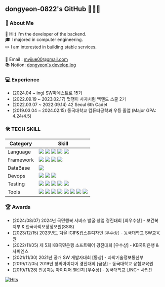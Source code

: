 ## dongyeon-0822's GitHub 👩🏻‍💻


### :loudspeaker: About Me
🤗 Hi:) I'm the developer of the backend.<br/>
:mortar_board: I majored in computer engineering. <br/>
:pencil2: I am interested in building stable services.
<br/>
<br/>
📧 Email : [myjjue00@gmail.com](mailto:adalovelace@mail.com) <br/>
📚 Notion: [dongyeon's develop log](https://dongyeon-0822.notion.site/s-0718446a7ad141bf864066b3153f11bb?pvs=4) <br/>


### :computer: Experience
- (2024.04 ~ ing) SW마에스트로 15기
- (2022.09.19 ~ 2023.02.17) 멋쟁이 사자처럼 백엔드 스쿨 2기
- (2022.03.07 ~ 2022.09.14) 42 Seoul 6th Cadet
- (2019.03.04 ~ 2024.02.15) 동국대학교 컴퓨터공학과 우등 졸업 (Major GPA: 4.24/4.5)

### 🛠 TECH SKILL
| Category | Skill |
| --- | --- |
| Language | <img src="https://img.shields.io/badge/C-A8B9CC?style=flat&logo=C&logoColor=fff"/>  <img src="https://img.shields.io/badge/C++-00599C?style=flat&logo=cplusplus&logoColor=fff"/> <img src="https://img.shields.io/badge/Java-1E8CBE?style=flat&logo=java&logoColor=fff"/> <img src="https://img.shields.io/badge/Javascript-F7DF1E?style=flat&logo=javascript&logoColor=fff"/> <img src="https://img.shields.io/badge/Python-3776AB?style=flat&logo=python&logoColor=fff"/> |
| Framework | <img src="https://img.shields.io/badge/Spring Boot-6DB33F?style=flat&logo=springboot&logoColor=fff"/> <img src="https://img.shields.io/badge/Firebase-FFCA28?style=flat&logo=firebase&logoColor=fff"/>  <img src="https://img.shields.io/badge/React-61DAFB?style=flat&logo=react&logoColor=fff"/>  <img src="https://img.shields.io/badge/React Native-09D3AC?style=flat&logo=react&logoColor=fff"/> |
| DataBase | <img src="https://img.shields.io/badge/MySQL-4479A1?style=flat&logo=mysql&logoColor=fff"/>  |
| Devops | <img src="https://img.shields.io/badge/AWS-232F3E?style=flat&logo=amazonaws&logoColor=fff"/> <img src="https://img.shields.io/badge/Docker-2496ED?style=flat&logo=docker&logoColor=fff"/> <img src="https://img.shields.io/badge/GitLab CI/CD-FC6D26?style=flat&logo=gitlab&logoColor=fff"/> |
| Testing | <img src="https://img.shields.io/badge/Junit-25A162?style=flat&logo=junit5&logoColor=fff"/> <img src="https://img.shields.io/badge/SonarQube-4E9BCD?style=flat&logo=sonarqube&logoColor=fff"/> <img src="https://img.shields.io/badge/Clover-47A141?style=flat&logo=clover&logoColor=fff"/> <img src="https://img.shields.io/badge/Mockito-005A2B?style=flat&logo=Mockito&logoColor=fff"/> <img src="https://img.shields.io/badge/Sikuli-67C52A?style=flat&logo=Sikuli&logoColor=fff"/> |
| Tools | <img src="https://img.shields.io/badge/Git-F05032?style=flat&logo=git&logoColor=fff"/> <img src="https://img.shields.io/badge/GitHub-181717?style=flat&logo=github&logoColor=fff"/> <img src="https://img.shields.io/badge/GitLab-FC6D26?style=flat&logo=gitlab&logoColor=fff"/> <img src="https://img.shields.io/badge/Notion-000000?style=flat&logo=notion&logoColor=fff"/> <img src="https://img.shields.io/badge/IntelliJ-000000?style=flat&logo=intellijidea&logoColor=fff"/> <img src="https://img.shields.io/badge/Pycharm-000000?style=flat&logo=pycharm&logoColor=fff"/> <img src="https://img.shields.io/badge/VScode-007ACC?style=flat&logo=visualstudiocode&logoColor=fff"/> <img src="https://img.shields.io/badge/Android Studio-3DDC84?style=flat&logo=androidstudio&logoColor=fff"/> |

### :trophy: Awards
- (2024/08/07) 2024년 국민행복 서비스 발굴·창업 경진대회 [최우수상] - 보건복지부 & 한국사회보장정보원(SSIS)
- (2023/12/15) 2023년도 겨울 ICIP&캡스톤디자인 [우수상] - 동국대학교 SW교육원
- (2022/11/05) 제 5회 KB국민은행 소프트웨어 경진대회 [우수상] - KB국민은행 & 사피엔스
- (2021/11/30) 2021년 공개 SW 개발자대회 [동상] - 과학기술정보통신부
- (2019/12/05) 2019년 창의아이디어 경진대회 [금상] - 동국대학교 융합교육원
- (2019/11/28) 인공지능 아이디어 챌린지 [우수상] - 동국대학교 LINC+ 사업단 


[![Hits](https://hits.seeyoufarm.com/api/count/incr/badge.svg?url=https%3A%2F%2Fgithub.com%2Fgjbae1212%2Fhit-counter&count_bg=%23FFABFB&title_bg=%23580852&icon=&icon_color=%23F5C2FA&title=hits&edge_flat=false)](https://hits.seeyoufarm.com)
